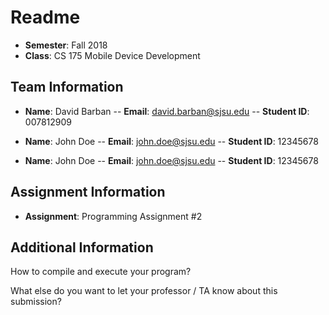 # Readme

- **Semester**: Fall 2018
- **Class**: CS 175 Mobile Device Development

## Team Information

- **Name**: David Barban
-- **Email**: david.barban@sjsu.edu
-- **Student ID**: 007812909

- **Name**: John Doe
-- **Email**: john.doe@sjsu.edu
-- **Student ID**: 12345678

- **Name**: John Doe
-- **Email**: john.doe@sjsu.edu
-- **Student ID**: 12345678

## Assignment Information
- **Assignment**: Programming Assignment #2

## Additional Information

How to compile and execute your program?

What else do you want to let your professor / TA know about this submission?

